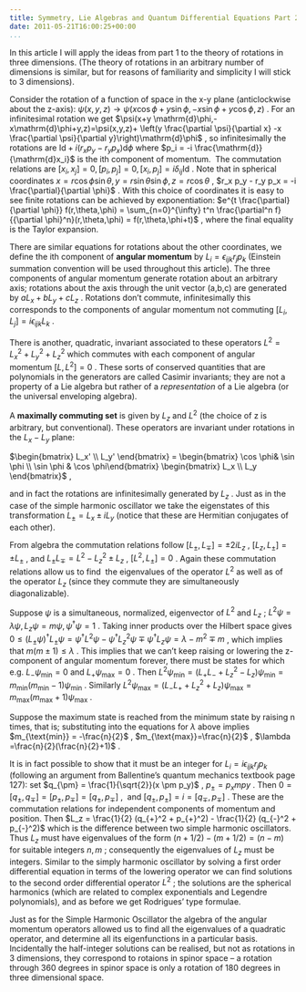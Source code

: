 ```yaml
---
title: Symmetry, Lie Algebras and Quantum Differential Equations Part 2
date: 2011-05-21T16:00:25+00:00
...
```



In this article I will apply the ideas from part 1 to the theory of rotations in three dimensions. (The theory of rotations in an arbitrary number of dimensions is similar, but for reasons of familiarity and simplicity I will stick to 3 dimensions).


<!--more-->


Consider the rotation of a function of space in the x-y plane (anticlockwise about the z-axis):  $\psi(x,y,z) \to \psi(x \cos \phi+ y \sin \phi, -x \sin \phi+ y \cos \phi, z)$ . For an infinitesimal rotation we get  $\psi(x+y \mathrm{d}\phi,-x\mathrm{d}\phi+y,z)=\psi(x,y,z)+ \left(y \frac{\partial \psi}{\partial x} -x \frac{\partial \psi}{\partial y}\right)\mathrm{d}\phi$ , so infinitesimally the rotations are  $\text{Id} + i (r_x p_y - r_y p_x) \mathrm{d}\phi$  where  $p_i = -i \frac{\mathrm{d}}{\mathrm{d}x_i}$  is the ith component of momentum.  The commutation relations are  $[x_i,x_j]=0, [p_i,p_j]=0, [x_i,p_j]=i \delta_{ij} \text{Id}$ . Note that in spherical coordinates  $x=r \cos \phi \sin \theta, y=r \sin \theta \sin \phi, z = r \cos \theta$ ,  $r_x p_y - r_y p_x = -i \frac{\partial}{\partial \phi}$ . With this choice of coordinates it is easy to see finite rotations can be achieved by exponentiation:  $e^{t \frac{\partial}{\partial \phi}} f(r,\theta,\phi) = \sum_{n=0}^{\infty} t^n \frac{\partial^n f}{{\partial \phi}^n}(r,\theta,\phi) = f(r,\theta,\phi+t)$ , where the final equality is the Taylor expansion.


There are similar equations for rotations about the other coordinates, we define the ith component of **angular momentum** by  $L_i = \epsilon_{ijk} r_j p_k$  (Einstein summation convention will be used throughout this article). The three components of angular momentum generate rotation about an arbitrary axis; rotations about the axis through the unit vector (a,b,c) are generated by  $a L_x + bL_y + c L_z$ . Rotations don’t commute, infinitesimally this corresponds to the components of angular momentum not commuting  $[L_i,L_j] = i \epsilon_{ijk} L_k$ .


There is another, quadratic, invariant associated to these operators  $L^2 = L_x^2 + L_y^2 +L_z^2$  which commutes with each component of angular momentum  $[L,L^2]=0$ . These sorts of conserved quantities that are polynomials in the generators are called Casimir invariants; they are not a property of a Lie algebra but rather of a *representation* of a Lie algebra (or the universal enveloping algebra).


A **maximally commuting set** is given by  $L_z \text{ and } L^2$  (the choice of z is arbitrary, but conventional). These operators are invariant under rotations in the  $L_x-L_y$  plane:


 $\begin{bmatrix} L_x' \\ L_y' \end{bmatrix} = \begin{bmatrix} \cos \phi& \sin \phi \\ \sin \phi & \cos \phi\end{bmatrix} \begin{bmatrix} L_x \\ L_y \end{bmatrix}$ ,


and in fact the rotations are infinitesimally generated by  $L_z$ . Just as in the case of the simple harmonic oscillator we take the eigenstates of this transformation  $L_{\pm} = L_x \pm i L_y$  (notice that these are Hermitian conjugates of each other).


From algebra the commutation relations follow  $[L_{\pm},L_{\mp}]=\pm 2 i L_z$ ,  $[L_z,L_{\pm}] = \pm L_{\pm}$ , and  $L_{\pm}L_{\mp} = L^2 - L_z^2 \pm L_z$ ,  $[L^2,L_{\pm}]=0$ . Again these commutation relations allow us to find  the eigenvalues of the operator  $L^2$  as well as of the operator  $L_z$  (since they commute they are simultaneously diagonalizable).


Suppose  $\psi$  is a simultaneous, normalized, eigenvector of  $L^2$  and  $L_z$ ;  $L^2 \psi = \lambda \psi, L_z \psi = m \psi, \psi^{\dag}\psi=1$ . Taking inner products over the Hilbert space gives  $0 \leq (L_{\pm} \psi)^{\dag} L_{\pm} \psi = \psi^{\dag} L^2 \psi - \psi^{\dag} L_z^2 \psi \mp \psi^{\dag} L_z \psi = \lambda - m^2 \mp m$ , which implies that  $m(m \pm 1) \leq \lambda$ . This implies that we can’t keep raising or lowering the z-component of angular momentum forever, there must be states for which e.g.  $L_{-} \psi_{\mbox{min}} = 0$  and  $L_{+} \psi_{\mbox{max}} = 0$ . Then  $L^2 \psi_{\mbox{min}} = (L_{+}L_{-} + L_z^2 - L_z) \psi_{\mbox{min}} = m_{\min}(m_{\min}-1) \psi_{\mbox{min}}$ . Similarly  $L^2 \psi_{\mbox{max}} = (L_{-}L_{+} + L_z^2 + L_z) \psi_{\mbox{max}} = m_{\max}(m_{\max}+1) \psi_{\mbox{max}}$ .


Suppose the maximum state is reached from the minimum state by raising n times, that is; substituting into the equations for  $\lambda$  above implies   $m_{\text{min}} = -\frac{n}{2}$ , $m_{\text{max}}=\frac{n}{2}$ , $\lambda =\frac{n}{2}(\frac{n}{2}+1)$ .


It is in fact possible to show that it must be an integer for  $L_i = i \epsilon_{ijk} r_j p_k$  (following an argument from Ballentine’s quantum mechanics textbook page 127): set  $q_{\pm} = \frac{1}{\sqrt{2}}(x \pm p_y)$ ,  $p_{\pm} = p_x mp y$ . Then  $0=[q_{\pm},q_{\mp}] = [p_{\pm},p_{\mp}] = [q_{\pm},p_{\mp}]$ ,  and  $[q_{\pm},p_{\pm}]=i=[q_{\mp},p_{\mp}]$ . These are the commutation relations for independent components of momentum and position. Then  $L_z = \frac{1}{2} (q_{+}^2 + p_{+}^2) - \frac{1}{2} (q_{-}^2 + p_{-}^2)$  which is the difference between two simple harmonic oscillators. Thus  $L_z$  must have eigenvalues of the form  $(n+1/2) - (m+1/2) = (n-m)$  for suitable integers  $n,m$ ; consequently the eigenvalues of  $L_z$  must be integers.
Similar to the simply harmonic oscillator by solving a first order differential equation in terms of the lowering operator we can find solutions to the second order differential operator  $L^2$ ; the solutions are the spherical harmonics (which are related to complex exponentials and Legendre polynomials), and as before we get Rodrigues’ type formulae.


Just as for the Simple Harmonic Oscillator the algebra of the angular momentum operators allowed us to find all the eigenvalues of a quadratic operator, and determine all its eigenfunctions in a particular basis. Incidentally the half-integer solutions can be realised, but not as rotations in 3 dimensions, they correspond to rotaions in spinor space – a rotation through 360 degrees in spinor space is only a rotation of 180 degrees in three dimensional space.




 
